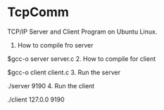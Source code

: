 # TcpComm
TCP/IP Server and Client Program on Ubuntu Linux.

1. How to compile fro server 

$gcc-o server server.c
2. How to compile for client 

$gcc-o client client.c
3. Run the server

./server 9190
4. Run the client 

./client 127.0.0 9190
